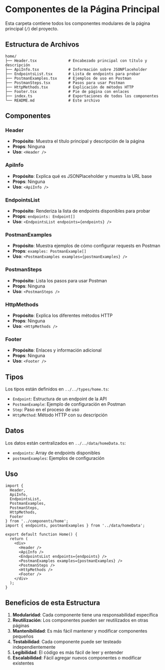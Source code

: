 # Componentes de la Página Principal

Esta carpeta contiene todos los componentes modulares de la página principal (`/`) del proyecto.

## Estructura de Archivos

```
home/
├── Header.tsx              # Encabezado principal con título y descripción
├── ApiInfo.tsx             # Información sobre JSONPlaceholder
├── EndpointsList.tsx       # Lista de endpoints para probar
├── PostmanExamples.tsx     # Ejemplos de uso en Postman
├── PostmanSteps.tsx        # Pasos para usar Postman
├── HttpMethods.tsx         # Explicación de métodos HTTP
├── Footer.tsx              # Pie de página con enlaces
├── index.ts                # Exportaciones de todos los componentes
└── README.md               # Este archivo
```

## Componentes

### Header
- **Propósito**: Muestra el título principal y descripción de la página
- **Props**: Ninguna
- **Uso**: `<Header />`

### ApiInfo
- **Propósito**: Explica qué es JSONPlaceholder y muestra la URL base
- **Props**: Ninguna
- **Uso**: `<ApiInfo />`

### EndpointsList
- **Propósito**: Renderiza la lista de endpoints disponibles para probar
- **Props**: `endpoints: Endpoint[]`
- **Uso**: `<EndpointsList endpoints={endpoints} />`

### PostmanExamples
- **Propósito**: Muestra ejemplos de cómo configurar requests en Postman
- **Props**: `examples: PostmanExample[]`
- **Uso**: `<PostmanExamples examples={postmanExamples} />`

### PostmanSteps
- **Propósito**: Lista los pasos para usar Postman
- **Props**: Ninguna
- **Uso**: `<PostmanSteps />`

### HttpMethods
- **Propósito**: Explica los diferentes métodos HTTP
- **Props**: Ninguna
- **Uso**: `<HttpMethods />`

### Footer
- **Propósito**: Enlaces y información adicional
- **Props**: Ninguna
- **Uso**: `<Footer />`

## Tipos

Los tipos están definidos en `../../types/home.ts`:

- `Endpoint`: Estructura de un endpoint de la API
- `PostmanExample`: Ejemplo de configuración en Postman
- `Step`: Paso en el proceso de uso
- `HttpMethod`: Método HTTP con su descripción

## Datos

Los datos están centralizados en `../../data/homeData.ts`:

- `endpoints`: Array de endpoints disponibles
- `postmanExamples`: Ejemplos de configuración

## Uso

```tsx
import {
  Header,
  ApiInfo,
  EndpointsList,
  PostmanExamples,
  PostmanSteps,
  HttpMethods,
  Footer
} from '../components/home';
import { endpoints, postmanExamples } from '../data/homeData';

export default function Home() {
  return (
    <div>
      <Header />
      <ApiInfo />
      <EndpointsList endpoints={endpoints} />
      <PostmanExamples examples={postmanExamples} />
      <PostmanSteps />
      <HttpMethods />
      <Footer />
    </div>
  );
}
```

## Beneficios de esta Estructura

1. **Modularidad**: Cada componente tiene una responsabilidad específica
2. **Reutilización**: Los componentes pueden ser reutilizados en otras páginas
3. **Mantenibilidad**: Es más fácil mantener y modificar componentes pequeños
4. **Testabilidad**: Cada componente puede ser testeado independientemente
5. **Legibilidad**: El código es más fácil de leer y entender
6. **Escalabilidad**: Fácil agregar nuevos componentes o modificar existentes
